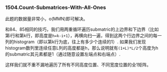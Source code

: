 ### 1504.Count-Submatrices-With-All-Ones

此题的数据量非常小，o(MMN)即可解决。

和84、85相同的技巧，我们用两重循环遍历submatric的上边界和下边界（比如第i行和第k行，即高度是```h=k-i+1```），再横向扫一遍，得到这两个行边界之间的每一列的histogram（即以第k行为底，往上有多少个连续的1）. 如果我们发现histogram数列里连续任意L列的高度都是h，那么说明就有```(1+L)*L/2```个高度为h的submatric其元素都是1（通过随意设置左端点和右端点）.

这样我们就不重不漏地遍历了所有不同高度位置、不同宽度位置的全1矩阵。
